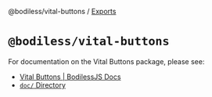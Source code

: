 @bodiless/vital-buttons / [Exports](modules.md)

# `@bodiless/vital-buttons`

For documentation on the Vital Buttons package, please see:

- [Vital Buttons | BodilessJS Docs](https://johnsonandjohnson.github.io/Bodiless-JS/#/VitalDesignSystem/Components/VitalButtons/)
- [`doc/` Directory](./doc)
